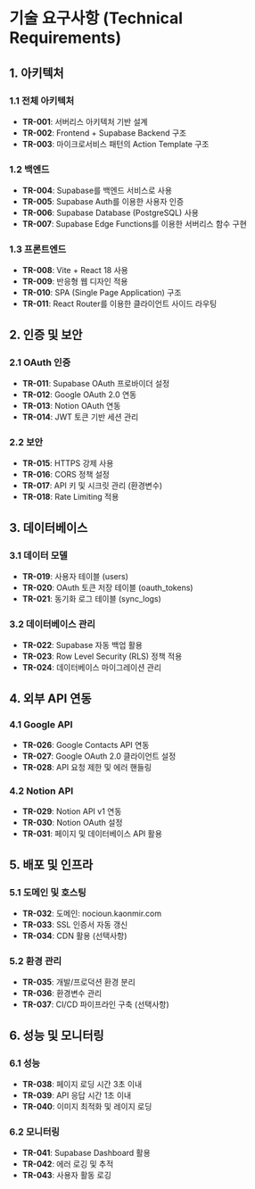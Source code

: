 # 기술 요구사항 (Technical Requirements)

## 1. 아키텍처

### 1.1 전체 아키텍처

- **TR-001**: 서버리스 아키텍처 기반 설계
- **TR-002**: Frontend + Supabase Backend 구조
- **TR-003**: 마이크로서비스 패턴의 Action Template 구조

### 1.2 백엔드

- **TR-004**: Supabase를 백엔드 서비스로 사용
- **TR-005**: Supabase Auth를 이용한 사용자 인증
- **TR-006**: Supabase Database (PostgreSQL) 사용
- **TR-007**: Supabase Edge Functions를 이용한 서버리스 함수 구현

### 1.3 프론트엔드

- **TR-008**: Vite + React 18 사용
- **TR-009**: 반응형 웹 디자인 적용
- **TR-010**: SPA (Single Page Application) 구조
- **TR-011**: React Router를 이용한 클라이언트 사이드 라우팅

## 2. 인증 및 보안

### 2.1 OAuth 인증

- **TR-011**: Supabase OAuth 프로바이더 설정
- **TR-012**: Google OAuth 2.0 연동
- **TR-013**: Notion OAuth 연동
- **TR-014**: JWT 토큰 기반 세션 관리

### 2.2 보안

- **TR-015**: HTTPS 강제 사용
- **TR-016**: CORS 정책 설정
- **TR-017**: API 키 및 시크릿 관리 (환경변수)
- **TR-018**: Rate Limiting 적용

## 3. 데이터베이스

### 3.1 데이터 모델

- **TR-019**: 사용자 테이블 (users)
- **TR-020**: OAuth 토큰 저장 테이블 (oauth_tokens)
- **TR-021**: 동기화 로그 테이블 (sync_logs)

### 3.2 데이터베이스 관리

- **TR-022**: Supabase 자동 백업 활용
- **TR-023**: Row Level Security (RLS) 정책 적용
- **TR-024**: 데이터베이스 마이그레이션 관리

## 4. 외부 API 연동

### 4.1 Google API

- **TR-026**: Google Contacts API 연동
- **TR-027**: Google OAuth 2.0 클라이언트 설정
- **TR-028**: API 요청 제한 및 에러 핸들링

### 4.2 Notion API

- **TR-029**: Notion API v1 연동
- **TR-030**: Notion OAuth 설정
- **TR-031**: 페이지 및 데이터베이스 API 활용

## 5. 배포 및 인프라

### 5.1 도메인 및 호스팅

- **TR-032**: 도메인: nocioun.kaonmir.com
- **TR-033**: SSL 인증서 자동 갱신
- **TR-034**: CDN 활용 (선택사항)

### 5.2 환경 관리

- **TR-035**: 개발/프로덕션 환경 분리
- **TR-036**: 환경변수 관리
- **TR-037**: CI/CD 파이프라인 구축 (선택사항)

## 6. 성능 및 모니터링

### 6.1 성능

- **TR-038**: 페이지 로딩 시간 3초 이내
- **TR-039**: API 응답 시간 1초 이내
- **TR-040**: 이미지 최적화 및 레이지 로딩

### 6.2 모니터링

- **TR-041**: Supabase Dashboard 활용
- **TR-042**: 에러 로깅 및 추적
- **TR-043**: 사용자 활동 로깅
